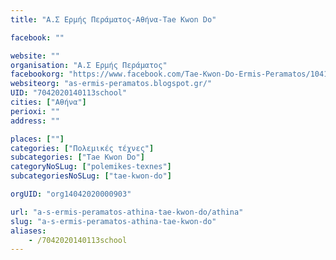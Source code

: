 ```yaml
---
title: "Α.Σ Ερμής Περάματος-Αθήνα-Tae Kwon Do"

facebook: ""

website: ""
organisation: "Α.Σ Ερμής Περάματος"
facebookorg: "https://www.facebook.com/Tae-Kwon-Do-Ermis-Peramatos/104136069714527?sk=timeline"
websiteorg: "as-ermis-peramatos.blogspot.gr/"
UID: "7042020140113school"
cities: ["Αθήνα"]
perioxi: ""
address: ""

places: [""]
categories: ["Πολεμικές τέχνες"]
subcategories: ["Tae Kwon Do"]
categoryNoSLug: ["polemikes-texnes"]
subcategoriesNoSLug: ["tae-kwon-do"]

orgUID: "org14042020000903"

url: "a-s-ermis-peramatos-athina-tae-kwon-do/athina"
slug: "a-s-ermis-peramatos-athina-tae-kwon-do"
aliases:
    - /7042020140113school
---
```





